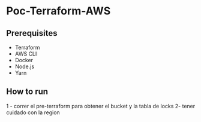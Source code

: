 # Poc-Terraform-AWS

## Prerequisites

- Terraform
- AWS CLI
- Docker
- Node.js
- Yarn

## How to run

1 - correr el pre-terraform para obtener el bucket y la tabla de locks
2- tener cuidado con la region
